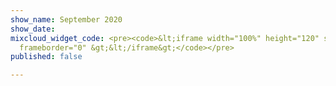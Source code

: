 ```yaml
---
show_name: September 2020
show_date: 
mixcloud_widget_code: <pre><code>&lt;iframe width="100%" height="120" src="https://www.mixcloud.com/widget/iframe/?hide_cover=1&amp;light=1&amp;feed=%2FMusicBoxRadioUK%2Fbass-cycle-monday-21st-september-2020%2F"
  frameborder="0" &gt;&lt;/iframe&gt;</code></pre>
published: false

---
```

